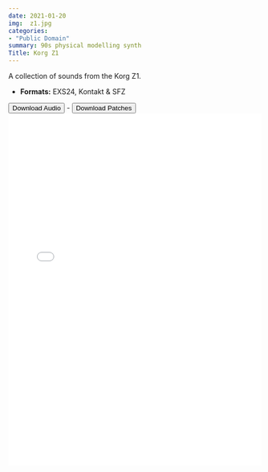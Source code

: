 ```yaml
---
date: 2021-01-20
img:  z1.jpg
categories: 
- "Public Domain"
summary: 90s physical modelling synth
Title: Korg Z1
---
```



A collection of sounds from the Korg Z1.


-   **Formats:** EXS24, Kontakt & SFZ

<div class="buttons"> <a href="https://www.dropbox.com/sh/2ma22mdsh4y423i/AACbp1OhIgccJcIOjAiejBpZa?dl=0"> <button>Download Audio</button></a> - <a href="https://github.com/publicsamples/Korg-Z1"> <button>Download Patches</button></a></div>



<iframe width="100%" height="700px" src="/Demos/demos/z1.html" scrolling="no" frameborder="0" allow="accelerometer; autoplay; clipboard-write; encrypted-media; gyroscope; picture-in-picture" allowfullscreen></iframe>

